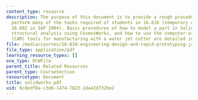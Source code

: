 ```yaml
---
content_type: resource
description: The purpose of this document is to provide a rough procedure of how to
  perform many of the tasks required of students in 16.810 (temporary class number
  16.682 in IAP 2004). Basic procedures of how to model a part in SolidWorks, perform
  structural analysis using CosmosWorks, and how to use the computer-aided manufacturing
  (CAM) tools for manufacturing with a water jet cutter are detailed in this document.
file: /media/courses/16-810-engineering-design-and-rapid-prototyping-january-iap-2005/0c8edf8ac3d8147478231da42d732be2_solidworks.pdf
file_type: application/pdf
learning_resource_types: []
ocw_type: OCWFile
parent_title: Related Resources
parent_type: CourseSection
resourcetype: Document
title: solidworks.pdf
uid: 0c8edf8a-c3d8-1474-7823-1da42d732be2
---
```

